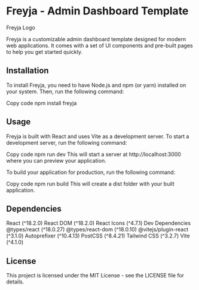 # Freyja - Admin Dashboard Template

Freyja Logo

Freyja is a customizable admin dashboard template designed for modern web applications. It comes with a set of UI components and pre-built pages to help you get started quickly.

## Installation

To install Freyja, you need to have Node.js and npm (or yarn) installed on your system. Then, run the following command:

Copy code
npm install freyja

## Usage

Freyja is built with React and uses Vite as a development server. To start a development server, run the following command:

Copy code
npm run dev
This will start a server at http://localhost:3000 where you can preview your application.

To build your application for production, run the following command:

Copy code
npm run build
This will create a dist folder with your built application.

## Dependencies

React (^18.2.0)
React DOM (^18.2.0)
React Icons (^4.7.1)
Dev Dependencies
@types/react (^18.0.27)
@types/react-dom (^18.0.10)
@vitejs/plugin-react (^3.1.0)
Autoprefixer (^10.4.13)
PostCSS (^8.4.21)
Tailwind CSS (^3.2.7)
Vite (^4.1.0)

## License

This project is licensed under the MIT License - see the LICENSE file for details.
